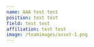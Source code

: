 ```yaml
---
name: AAA test test
position: test test
field: test test
affiliation: test test
image: /teamimages/asset-1.png
---
```

